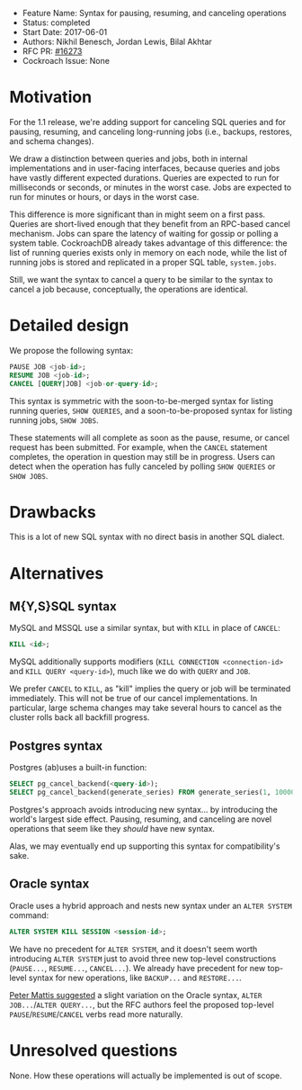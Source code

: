- Feature Name: Syntax for pausing, resuming, and canceling operations
- Status: completed
- Start Date: 2017-06-01
- Authors: Nikhil Benesch, Jordan Lewis, Bilal Akhtar
- RFC PR: [#16273]
- Cockroach Issue: None

# Motivation

For the 1.1 release, we're adding support for canceling SQL queries and for
pausing, resuming, and canceling long-running jobs (i.e., backups, restores, and
schema changes).

We draw a distinction between queries and jobs, both in internal implementations
and in user-facing interfaces, because queries and jobs have vastly different
expected durations. Queries are expected to run for milliseconds or seconds, or
minutes in the worst case. Jobs are expected to run for minutes or hours, or
days in the worst case.

This difference is more significant than in might seem on a first pass. Queries
are short-lived enough that they benefit from an RPC-based cancel mechanism.
Jobs can spare the latency of waiting for gossip or polling a system table.
CockroachDB already takes advantage of this difference: the list of running
queries exists only in memory on each node, while the list of running jobs is
stored and replicated in a proper SQL table, `system.jobs`.

Still, we want the syntax to cancel a query to be similar to the syntax to
cancel a job because, conceptually, the operations are identical.

# Detailed design

We propose the following syntax:

```sql
PAUSE JOB <job-id>;
RESUME JOB <job-id>;
CANCEL [QUERY|JOB] <job-or-query-id>;
```

This syntax is symmetric with the soon-to-be-merged syntax for listing running
queries, `SHOW QUERIES`, and a soon-to-be-proposed syntax for listing running
jobs, `SHOW JOBS`.

These statements will all complete as soon as the pause, resume, or cancel
request has been submitted. For example, when the `CANCEL` statement completes,
the operation in question may still be in progress. Users can detect when the
operation has fully canceled by polling `SHOW QUERIES` or `SHOW JOBS`.

# Drawbacks

This is a lot of new SQL syntax with no direct basis in another SQL dialect.

# Alternatives

## M{Y,S}SQL syntax

MySQL and MSSQL use a similar syntax, but with `KILL` in place of `CANCEL`:

```sql
KILL <id>;
```

MySQL additionally supports modifiers (`KILL CONNECTION <connection-id>` and
`KILL QUERY <query-id>`), much like we do with `QUERY` and `JOB`.

We prefer `CANCEL` to `KILL`, as "kill" implies the query or job will be
terminated immediately. This will not be true of our cancel implementations. In
particular, large schema changes may take several hours to cancel as the cluster
rolls back all backfill progress.

## Postgres syntax

Postgres (ab)uses a built-in function:

```sql
SELECT pg_cancel_backend(<query-id>);
SELECT pg_cancel_backend(generate_series) FROM generate_series(1, 100000); -- Yes, this is valid.
```

Postgres's approach avoids introducing new syntax... by introducing the world's
largest side effect. Pausing, resuming, and canceling are novel operations that
seem like they *should* have new syntax.

Alas, we may eventually end up supporting this syntax for compatibility's sake.

## Oracle syntax

Oracle uses a hybrid approach and nests new syntax under an `ALTER SYSTEM`
command:

```sql
ALTER SYSTEM KILL SESSION <session-id>;
```

We have no precedent for `ALTER SYSTEM`, and it doesn't seem worth introducing
`ALTER SYSTEM` just to avoid three new top-level constructions (`PAUSE...`,
`RESUME...`, `CANCEL...`). We already have precedent for new top-level syntax
for new operations, like `BACKUP...` and `RESTORE...`.

[Peter Mattis suggested][peter-suggestion] a slight variation on
the Oracle syntax, `ALTER JOB...`/`ALTER QUERY...`, but the RFC authors feel the
proposed top-level `PAUSE`/`RESUME`/`CANCEL` verbs read more naturally.

# Unresolved questions

None. How these operations will actually be implemented is out of scope.

[#16273]: https://github.com/weisslj/cockroach/pull/16273
[peter-suggestion]: https://github.com/weisslj/cockroach/pull/16273#issuecomment-305590661
